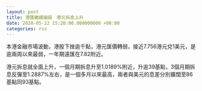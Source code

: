 ```yaml
---
layout: post
title: 港匯繼續偏弱　港元拆息上升
date: 2020-05-22 15:20:00.000000000 +08:00
categories: rss
---
```


本港金融市場波動，港股下挫逾千點，港元匯價轉弱，接近7.756港元兌1美元，是逾兩周以來最弱，一年期遠匯在7.82附近。

港元拆息就全面上升，一個月期拆息升至1.0189%附近，升逾39基點，3個月期拆息反彈至1.2887%左右，是一個多月以來最高，兩者與美元的息差分別擴闊至86基點同93基點。
